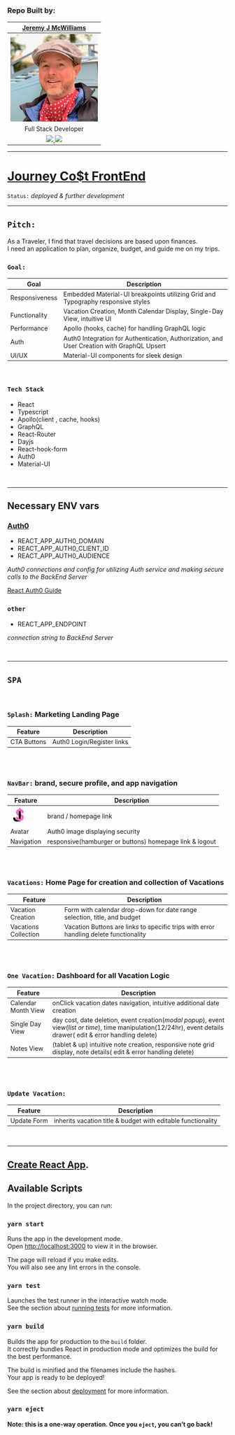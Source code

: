### Repo Built by:

|  [Jeremy J McWilliams](https://jeremyjmcwilliams.com)|
| :---------------------------------------------------: |
| [<img src="./profile/jeremy-mcwilliams.jpg" width = "200" />](https://github.com/J2Macwilliams)   |
|Full Stack Developer |
| [<img src="https://github.com/favicon.ico" width="30"> ](https://github.com/J2Macwilliams)   [ <img src="https://static.licdn.com/sc/h/al2o9zrvru7aqj8e1x2rzsrca" width="30"> ](https://www.linkedin.com/in/jeremyjmcwilliams/) | 

---
# [Journey Co$t FrontEnd](https://journey-cost.netlify.app/)

`Status:`
*deployed & further development*

---

## `Pitch:` 
As a Traveler, I find that travel decisions are based upon finances.<br />
I need an application to plan, organize, budget, and guide me on my trips. <br />


### `Goal:` 

| Goal   |   Description|
|--------|------------|
|Responsiveness| Embedded Material-UI breakpoints utilizing Grid and Typography responsive styles
|Functionality| Vacation Creation, Month Calendar Display, Single-Day View, intuitive UI
|Performance | Apollo (hooks, cache) for handling GraphQL logic
| Auth | Auth0 Integration for Authentication, Authorization, and User Creation with GraphQL Upsert
|UI/UX| Material-UI components for sleek design

<br/>


### `Tech Stack`
- React
- Typescript
- Apollo(client , cache, hooks)
- GraphQL
- React-Router
- Dayjs
- React-hook-form
- Auth0
- Material-UI

<br/>

___
## Necessary ENV vars
### [Auth0](https://auth0.com/)
- REACT_APP_AUTH0_DOMAIN
- REACT_APP_AUTH0_CLIENT_ID
- REACT_APP_AUTH0_AUDIENCE

*Auth0 connections and config for utilizing Auth service and making secure calls to the BackEnd Server*

[React Auth0 Guide](https://auth0.com/blog/complete-guide-to-react-user-authentication/)

### `other`
- REACT_APP_ENDPOINT

*connection string to BackEnd Server*

<br/>

---

## `SPA`

<br/>

### `Splash:` Marketing Landing Page 
| Feature | Description |
| --------|-------------|
|CTA Buttons | Auth0 Login/Register  links |

<br/>
<br/>

### `NavBar:` brand, secure profile, and app navigation
| Feature | Description |
| --------|-------------|
| <img src='./src/assets/J.png' width='40'/> |  brand / homepage link |
| Avatar|Auth0 image displaying security|
|Navigation | responsive(hamburger or buttons) homepage link & logout|

<br/>
<br/>


### `Vacations:` Home Page for creation and collection of Vacations
| Feature | Description |
| --------|-------------|
| Vacation Creation | Form with calendar drop-down for date range selection, title, and budget |
| Vacations Collection |Vacation Buttons are links to specific trips with error handling delete functionality |


<br/>
<br/>

### `One Vacation:` Dashboard for all Vacation Logic 
| Feature | Description |
| --------|-------------|
| Calendar Month View |  onClick vacation dates navigation, intuitive additional date creation |
| Single Day View | day cost, date deletion, event creation(*modal popup*), event view(*list or time*), time manipulation(12/24hr), event details drawer( edit & error handling delete)|
| Notes View | (tablet & up) intuitive note creation, responsive note grid display, note details( edit & error handling delete)|


<br/>
<br/>

### `Update Vacation:`
| Feature | Description |
| --------|-------------|
|Update Form | inherits vacation title & budget with editable functionality |

<br/>

___



## [Create React App](https://github.com/facebook/create-react-app).

## Available Scripts

In the project directory, you can run:

### `yarn start`

Runs the app in the development mode.<br />
Open [http://localhost:3000](http://localhost:3000) to view it in the browser.

The page will reload if you make edits.<br />
You will also see any lint errors in the console.

### `yarn test`

Launches the test runner in the interactive watch mode.<br />
See the section about [running tests](https://facebook.github.io/create-react-app/docs/running-tests) for more information.

### `yarn build`

Builds the app for production to the `build` folder.<br />
It correctly bundles React in production mode and optimizes the build for the best performance.

The build is minified and the filenames include the hashes.<br />
Your app is ready to be deployed!

See the section about [deployment](https://facebook.github.io/create-react-app/docs/deployment) for more information.

### `yarn eject`

**Note: this is a one-way operation. Once you `eject`, you can’t go back!**

